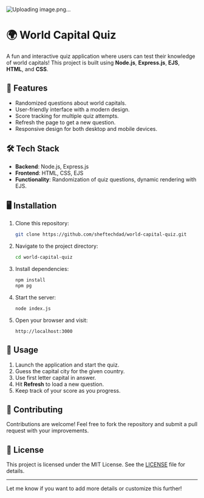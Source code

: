 ![Uploading image.png…]()



# 🌍 World Capital Quiz

A fun and interactive quiz application where users can test their knowledge of world capitals! This project is built using **Node.js**, **Express.js**, **EJS**, **HTML**, and **CSS**.

## 🚀 Features

- Randomized questions about world capitals.
- User-friendly interface with a modern design.
- Score tracking for multiple quiz attempts.
- Refresh the page to get a new question.
- Responsive design for both desktop and mobile devices.

## 🛠️ Tech Stack

- **Backend**: Node.js, Express.js
- **Frontend**: HTML, CSS, EJS
- **Functionality**: Randomization of quiz questions, dynamic rendering with EJS.

## 🖥️ Installation

1. Clone this repository:
   ```bash
   git clone https://github.com/sheftechdad/world-capital-quiz.git
   ```
2. Navigate to the project directory:
   ```bash
   cd world-capital-quiz
   ```
3. Install dependencies:
   ```bash
   npm install
   npm pg
   ```
4. Start the server:
   ```bash
   node index.js
   ```
5. Open your browser and visit:
   ```
   http://localhost:3000
   ```

## 📝 Usage

1. Launch the application and start the quiz.
2. Guess the capital city for the given country.
3. Use first letter capital in answer.
4. Hit **Refresh** to load a new question.
5. Keep track of your score as you progress.

## 🤝 Contributing

Contributions are welcome! Feel free to fork the repository and submit a pull request with your improvements.

## 📜 License

This project is licensed under the MIT License. See the [LICENSE](LICENSE) file for details.

---

Let me know if you want to add more details or customize this further!
